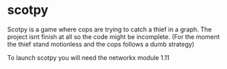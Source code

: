 # scotpy

Scotpy is a game where cops are trying to catch a thief in a graph.
The project isnt finish at all so the code might be incomplete.
(For the moment the thief stand motionless and the cops follows a dumb strategy)

To launch scotpy you will need the networkx module 1.11
